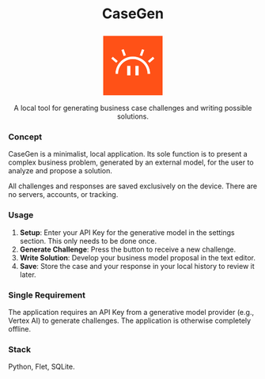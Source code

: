 # <p align="center"> CaseGen </p>

<p align="center">
  <img src="./assets/logo.png" width="120" />
</p>
<p align="center">
  A local tool for generating business case challenges and writing possible solutions.
</p>


### Concept

CaseGen is a minimalist, local application. Its sole function is to present a complex business problem, generated by an external model, for the user to analyze and propose a solution.

All challenges and responses are saved exclusively on the device. There are no servers, accounts, or tracking.

### Usage

1.  **Setup**: Enter your API Key for the generative model in the settings section. This only needs to be done once.
2.  **Generate Challenge**: Press the button to receive a new challenge.
3.  **Write Solution**: Develop your business model proposal in the text editor.
4.  **Save**: Store the case and your response in your local history to review it later.

### Single Requirement

The application requires an API Key from a generative model provider (e.g., Vertex AI) to generate challenges. The application is otherwise completely offline.

### Stack

Python, Flet, SQLite.
